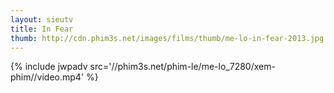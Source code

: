 ```yaml
---
layout: sieutv
title: In Fear
thumb: http://cdn.phim3s.net/images/films/thumb/me-lo-in-fear-2013.jpg
---
```

{% include jwpadv src='//phim3s.net/phim-le/me-lo_7280/xem-phim//video.mp4' %}